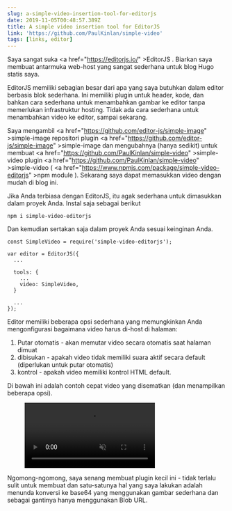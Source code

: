 ```yaml
---
slug: a-simple-video-insertion-tool-for-editorjs
date: 2019-11-05T00:48:57.389Z
title: A simple video insertion tool for EditorJS
link: 'https://github.com/PaulKinlan/simple-video'
tags: [links, editor]
---
```


Saya sangat suka <a <span class="notranslate">href=&quot;https://editorjs.io/&quot; &gt;EditorJS</a> . Biarkan saya membuat antarmuka web-host yang sangat sederhana untuk blog Hugo statis saya.

EditorJS memiliki sebagian besar dari apa yang saya butuhkan dalam editor berbasis blok sederhana. Ini memiliki plugin untuk header, kode, dan bahkan cara sederhana untuk menambahkan gambar ke editor tanpa memerlukan infrastruktur hosting. Tidak ada cara sederhana untuk menambahkan video ke editor, sampai sekarang.

Saya mengambil <a <span class="notranslate">href=&quot;https://github.com/editor-js/simple-image&quot; &gt;simple-image</a> repositori plugin <a <span class="notranslate">href=&quot;https://github.com/editor-js/simple-image&quot; &gt;simple-image</a> dan mengubahnya (hanya sedikit) untuk membuat <a <span class="notranslate">href=&quot;https://github.com/PaulKinlan/simple-video&quot; &gt;simple-video</a> plugin <a <span class="notranslate">href=&quot;https://github.com/PaulKinlan/simple-video&quot; &gt;simple-video</a> ( <a <span class="notranslate">href=&quot;https://www.npmjs.com/package/simple-video-editorjs&quot; &gt;npm module</a> ). Sekarang saya dapat memasukkan video dengan mudah di blog ini.

Jika Anda terbiasa dengan EditorJS, itu agak sederhana untuk dimasukkan dalam proyek Anda. Instal saja sebagai berikut

```
npm i simple-video-editorjs
```

Dan kemudian sertakan saja dalam proyek Anda sesuai keinginan Anda.

```
const SimpleVideo = require('simple-video-editorjs');

var editor = EditorJS({
  ...
  
  tools: {
    ...
    video: SimpleVideo,
  }
  
  ...
});
```

Editor memiliki beberapa opsi sederhana yang memungkinkan Anda mengonfigurasi bagaimana video harus di-host di halaman:

1. Putar otomatis - akan memutar video secara otomatis saat halaman dimuat
1. dibisukan - apakah video tidak memiliki suara aktif secara default (diperlukan untuk putar otomatis)
1. kontrol - apakah video memiliki kontrol HTML default.

Di bawah ini adalah contoh cepat video yang disematkan (dan menampilkan beberapa opsi).

<figure><video src="/videos/2019-11-06-a-simple-video-insertion-tool-for-editorjs-0.mp4" alt="Showing Options for EditorJS simple video." autoplay muted></video></figure>

Ngomong-ngomong, saya senang membuat plugin kecil ini - tidak terlalu sulit untuk membuat dan satu-satunya hal yang saya lakukan adalah menunda konversi ke base64 yang menggunakan gambar sederhana dan sebagai gantinya hanya menggunakan Blob URL.